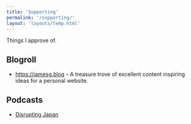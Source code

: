 ```yaml
---
title: 'Supporting'
permalink: '/supporting/'
layout: 'layouts/temp.html'
---
```


Things I approve of.

## Blogroll

- https://jamesg.blog – A treasure trove of excellent content inspiring ideas for a personal website.


## Podcasts

- [Disrupting Japan](https://www.disruptingjapan.com/)